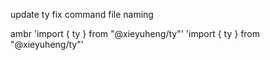 update ty
fix command file naming

ambr 'import { ty } from "@xieyuheng/ty"'  'import { ty } from "@xieyuheng/ty"'
